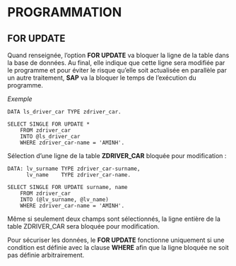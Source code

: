 # **PROGRAMMATION**

## **FOR UPDATE**

Quand renseignée, l’option **FOR UPDATE** va bloquer la ligne de la table dans la base de données. Au final, elle indique que cette ligne sera modifiée par le programme et pour éviter le risque qu’elle soit actualisée en parallèle par un autre traitement, **SAP** va la bloquer le temps de l’exécution du programme.

_Exemple_

```ABAP
DATA ls_driver_car TYPE zdriver_car.

SELECT SINGLE FOR UPDATE *
    FROM zdriver_car
    INTO @ls_driver_car
    WHERE zdriver_car-name = 'AMINH'.
```

Sélection d’une ligne de la table **ZDRIVER_CAR** bloquée pour modification :

```ABAP
DATA: lv_surname TYPE zdriver_car-surname,
      lv_name    TYPE zdriver_car-name.

SELECT SINGLE FOR UPDATE surname, name
    FROM zdriver_car
    INTO (@lv_surname, @lv_name)
    WHERE zdriver_car-name = 'AMINH'.
```

Même si seulement deux champs sont sélectionnés, la ligne entière de la table ZDRIVER_CAR sera bloquée pour modification.

Pour sécuriser les données, le **FOR UPDATE** fonctionne uniquement si une condition est définie avec la clause **WHERE** afin que la ligne bloquée ne soit pas définie arbitrairement.
